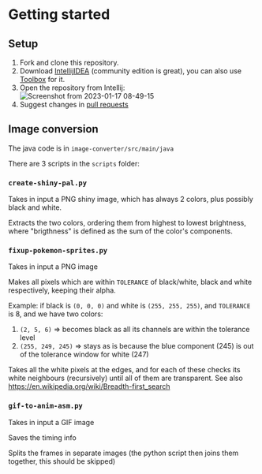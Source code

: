 # Getting started

## Setup

1. Fork and clone this repository.
2. Download [IntellijIDEA](https://www.jetbrains.com/idea/) (community edition is great), you can also use [Toolbox](https://www.jetbrains.com/toolbox-app/) for it.
3. Open the repository from Intellij: ![Screenshot from 2023-01-17 08-49-15](https://user-images.githubusercontent.com/1263058/212852539-02e4ee80-7422-4c9f-a5ce-9258e7b1e369.png)
4. Suggest changes in [pull requests](https://github.blog/2015-01-21-how-to-write-the-perfect-pull-request/)

##  Image conversion

The java code is in `image-converter/src/main/java`

There are 3 scripts in the `scripts` folder:

### `create-shiny-pal.py`

Takes in input a PNG shiny image, which has always 2 colors, plus possibly black and white.

Extracts the two colors, ordering them from highest to lowest brightness, where "brigthness" is defined as the sum of the color's components.

### `fixup-pokemon-sprites.py`

Takes in input a PNG image

Makes all pixels which are within `TOLERANCE` of black/white, black and white respectively, keeping their alpha.

Example: if black is `(0, 0, 0)` and white is `(255, 255, 255)`, and `TOLERANCE` is 8, and we have two colors:

1. `(2, 5, 6)` => becomes black as all its channels are within the tolerance level
2. `(255, 249, 245)` => stays as is because the blue component (245) is out of the tolerance window for white (247)

Takes all the white pixels at the edges, and for each of these checks its white neighbours (recursively) until all of them are transparent. See also https://en.wikipedia.org/wiki/Breadth-first_search

### `gif-to-anim-asm.py`

Takes in input a GIF image

Saves the timing info

Splits the frames in separate images (the python script then joins them together, this should be skipped)
